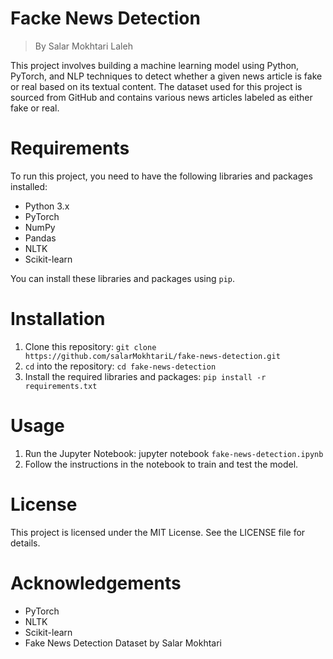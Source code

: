 # Facke News Detection 
> By Salar Mokhtari Laleh

This project involves building a machine learning model using Python, PyTorch, and NLP techniques to detect whether a given news article is fake or real based on its textual content. The dataset used for this project is sourced from GitHub and contains various news articles labeled as either fake or real.

# Requirements
To run this project, you need to have the following libraries and packages installed:

* Python 3.x
* PyTorch
* NumPy
* Pandas
* NLTK
* Scikit-learn

You can install these libraries and packages using `pip`.

# Installation
1. Clone this repository: `git clone https://github.com/salarMokhtariL/fake-news-detection.git`
2. `cd` into the repository: `cd fake-news-detection`
3. Install the required libraries and packages: `pip install -r requirements.txt`
# Usage

1. Run the Jupyter Notebook: jupyter notebook `fake-news-detection.ipynb`
2. Follow the instructions in the notebook to train and test the model.
# License
This project is licensed under the MIT License. See the LICENSE file for details.

# Acknowledgements
* PyTorch
* NLTK
* Scikit-learn
* Fake News Detection Dataset by Salar Mokhtari
